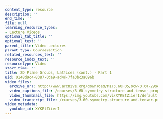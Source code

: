 ```yaml
---
content_type: resource
description: ''
end_time: ''
file: null
learning_resource_types:
- Lecture Videos
optional_tab_title: ''
optional_text: ''
parent_title: Video Lectures
parent_type: CourseSection
related_resources_text: ''
resource_index_text: ''
resourcetype: Video
start_time: ''
title: 2D Plane Groups, Lattices (cont.) - Part 1
uid: 0148d9c4-8387-0da9-ad4d-7fa3bc3a096b
video_files:
  archive_url: http://www.archive.org/download/MIT3.60F05/ocw-3.60-29sep2005-part1-220k.mp4
  video_captions_file: /courses/3-60-symmetry-structure-and-tensor-properties-of-materials-fall-2005/75b0238efa965969920920c1e7f82b77_XYKEtZiierI.vtt
  video_thumbnail_file: https://img.youtube.com/vi/XYKEtZiierI/default.jpg
  video_transcript_file: /courses/3-60-symmetry-structure-and-tensor-properties-of-materials-fall-2005/767329df4bbb12e2d40951d28b5a1626_XYKEtZiierI.pdf
video_metadata:
  youtube_id: XYKEtZiierI
---
```

